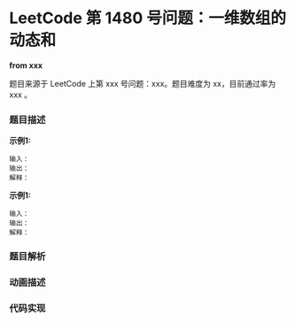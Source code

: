 # LeetCode 第 1480 号问题：一维数组的动态和

**from xxx**

题目来源于 LeetCode 上第 xxx 号问题：xxx。题目难度为 xx，目前通过率为 xxx 。

### 题目描述


**示例1:**

```
输入：
输出：
解释：
```

**示例1:**

```
输入：
输出：
解释：
```

### 题目解析


### 动画描述


### 代码实现

```java

```
